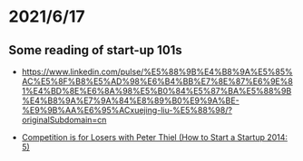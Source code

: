 # 2021/6/17
## Some reading of start-up 101s
- https://www.linkedin.com/pulse/%E5%88%9B%E4%B8%9A%E5%85%AC%E5%8F%B8%E5%AD%98%E6%B4%BB%E7%8E%87%E6%9E%81%E4%BD%8E%E6%8A%98%E5%B0%84%E5%87%BA%E5%88%9B%E4%B8%9A%E7%9A%84%E8%89%B0%E9%9A%BE-%E9%9B%AA%E6%95%ACxuejing-liu-%E5%88%98/?originalSubdomain=cn

- [Competition is for Losers with Peter Thiel (How to Start a Startup 2014: 5)](https://www.youtube.com/watch?v=3Fx5Q8xGU8k)